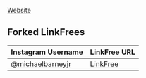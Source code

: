 [Website](https://michaelbarney.github.io/LinkFree/Users)

## Forked LinkFrees
| Instagram Username | LinkFree URL |
|--|--|
|[@michaelbarneyjr](https://www.instagram.com/michaelbarneyjr)|[LinkFree](http://michaelbarney.com/linkfree)|